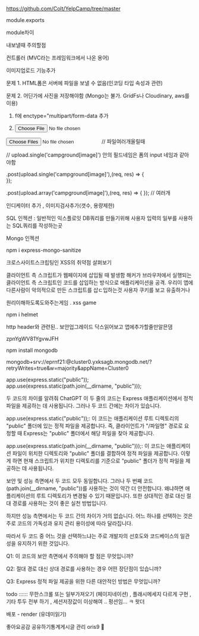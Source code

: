 https://github.com/Colt/YelpCamp/tree/master

module.exports

module차이

내보낼때 주의할점

컨트롤러 (MVC라는 프레임워크에서 나온 용어)

이미지업로드 기능추가

문제 1. HTML폼은 서버에 파일을 보낼 수 없음(인코딩 타입 속성과 관련)

문제 2. 어딘가에 사진을 저장해야함 (Mongo는 불가. GridFs나 Cloudinary, aws를 이용)

1.  f에 enctype="multipart/form-data 추가

 <form action="/campgrounds" method="POST" novalidate class="validated-form" enctype="multipart/form-data">

2. <input type="file" name="campground[image]" id="image" />

<input type="file" name="campground[image]" id="image" multiple/> // 파일여러개올릴때

// upload.single('campground[image]') 안의 필드네임은 폼의 input 네임과 같아야함

.post(upload.single('campground[image]'),(req, res) => {  
 });

.post(upload.array('campground[image]'),(req, res) => { }); // 여러개

인디케이터 추가 , 이미지검사추가(갯수, 용량제한)

SQL 인젝션 : 일반적인 익스플로잇 DB쿼리를 만들기위해 사용자 입력의 일부를 사용하는 SQL쿼리를 작성하는곳

Mongo 인젝션

npm i express-mongo-sanitize

크로스사이트스크립팅인 XSS의 취약점 살펴보기

클라이언트 측 스크립트가 웹페이지에 삽입될 때 발생함 해커가 브라우저에서 실행되는 클라이언트 측 스크립트인 코드를 삽입하는 방식으로 애플리케이션을 공격. 우리이 앱에 다른사람이 악의적으로 만든 스크립트를 삽ㄷ입하는것 사용자 쿠키를 보고 유출하거나

원리이해하도록도와주는게임 . xss game

npm i helmet

http header와 관련된.. 보안업그레이드 닥스읽어보고 앱에추가할줄만알믄댐

zpnYgWV81YgvwJFH

npm install mongodb

mongodb+srv://eprnf21:<password>@cluster0.yxksagb.mongodb.net/?retryWrites=true&w=majority&appName=Cluster0

app.use(express.static("public"));
app.use(express.static(path.join(\_\_dirname, "public")));

두 코드의 차이를 알려줘
ChatGPT
이 두 줄의 코드는 Express 애플리케이션에서 정적 파일을 제공하는 데 사용됩니다. 그러나 두 코드 간에는 차이가 있습니다.

app.use(express.static("public"));: 이 코드는 애플리케이션 루트 디렉토리의 "public" 폴더에 있는 정적 파일을 제공합니다. 즉, 클라이언트가 "/파일명" 경로로 요청할 때 Express는 "public" 폴더에서 해당 파일을 찾아 제공합니다.

app.use(express.static(path.join(\_\_dirname, "public")));: 이 코드는 애플리케이션 파일이 위치한 디렉토리와 "public" 폴더를 결합하여 정적 파일을 제공합니다. 이렇게 하면 현재 스크립트가 위치한 디렉토리를 기준으로 "public" 폴더가 정적 파일을 제공하는 데 사용됩니다.

보안 및 성능 측면에서 두 코드 모두 동일합니다. 그러나 두 번째 코드(path.join(\_\_dirname, "public"))를 사용하는 것이 약간 더 안전합니다. 왜냐하면 애플리케이션의 루트 디렉토리가 변경될 수 있기 때문입니다. 또한 상대적인 경로 대신 절대 경로를 사용하는 것이 좋은 실천 방법입니다.

하지만 성능 측면에서는 두 코드 간의 차이가 거의 없습니다. 어느 하나를 선택하는 것은 주로 코드의 가독성과 유지 관리 용이성에 따라 달라집니다.

따라서 두 코드 중 어느 것을 선택하느냐는 주로 개발자의 선호도와 코드베이스의 일관성을 유지하기 위한 것입니다.

Q1: 이 코드의 보안 측면에서 주의해야 할 점은 무엇입니까?

Q2: 절대 경로 대신 상대 경로를 사용하는 경우 어떤 장단점이 있습니까?

Q3: Express 정적 파일 제공을 위한 다른 대안적인 방법은 무엇입니까?

todo :::::: 무한스크롤 또는 일부가져오기 (페이지네이션) , 플래시메세지 다르게 구현 , 기타 투두 전부 하기 , 세션저장값이 이상해여 .. 펑션임... ㅋ 왓더

배포 - render (유데미읽기)

좋아요공감
공유하기통계게시글 관리
oris9
🥵
